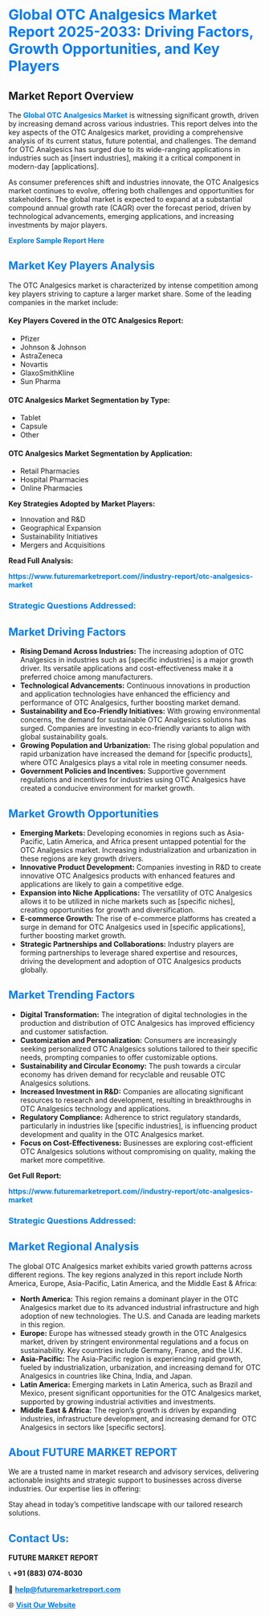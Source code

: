 <h1 style="color: #007BFF;">Global OTC Analgesics Market Report 2025-2033: Driving Factors, Growth Opportunities, and Key Players</h1>

<section id="overview">
<h2>Market Report Overview</h2>
<p>The <a href="https://www.futuremarketreport.com//industry-report/otc-analgesics-market" style="color: #007BFF; text-decoration: none;"><strong>Global OTC Analgesics Market</strong></a> is witnessing significant growth, driven by increasing demand across various industries. This report delves into the key aspects of the OTC Analgesics market, providing a comprehensive analysis of its current status, future potential, and challenges. The demand for OTC Analgesics has surged due to its wide-ranging applications in industries such as [insert industries], making it a critical component in modern-day [applications].</p>
<p>As consumer preferences shift and industries innovate, the OTC Analgesics market continues to evolve, offering both challenges and opportunities for stakeholders. The global market is expected to expand at a substantial compound annual growth rate (CAGR) over the forecast period, driven by technological advancements, emerging applications, and increasing investments by major players.</p>
</section>

<section id="overview">
<p><a href="https://www.futuremarketreport.com//request-sample/reportId=61861" style="color: #007BFF; text-decoration: none;"><strong>Explore Sample Report Here</strong></a></p>
</section>

<section id="key-players">
<h2 style="color: #007BFF;">Market Key Players Analysis</h2>
<p>The OTC Analgesics market is characterized by intense competition among key players striving to capture a larger market share. Some of the leading companies in the market include:</p>
<h4>Key Players Covered in the OTC Analgesics Report:</h4>
<ul><li>Pfizer</li><li>Johnson &amp; Johnson</li><li>AstraZeneca</li><li>Novartis</li><li>GlaxoSmithKline</li><li>Sun Pharma</li></ul>
<h4>OTC Analgesics Market Segmentation by Type:</h4>
<ul><li>Tablet</li><li>Capsule</li><li>Other</li></ul>

<h4>OTC Analgesics Market Segmentation by Application:</h4>
<ul><li>Retail Pharmacies</li><li>Hospital Pharmacies</li><li>Online Pharmacies</li></ul>
<p><strong>Key Strategies Adopted by Market Players:</strong></p>
<ul>
<li>Innovation and R&D</li>
<li>Geographical Expansion</li>
<li>Sustainability Initiatives</li>
<li>Mergers and Acquisitions</li>
</ul>
</section>

<section>
<p><strong>Read Full Analysis: </strong></p><a href="https://www.futuremarketreport.com//industry-report/otc-analgesics-market" style="color: #007BFF; text-decoration: none;"><strong>https://www.futuremarketreport.com//industry-report/otc-analgesics-market</strong></a>
<h3 style="color: #007BFF;">Strategic Questions Addressed:</h3>
</section>

<section id="driving-factors">
<h2 style="color: #007BFF;">Market Driving Factors</h2>
<ul>
<li><strong>Rising Demand Across Industries:</strong> The increasing adoption of OTC Analgesics in industries such as [specific industries] is a major growth driver. Its versatile applications and cost-effectiveness make it a preferred choice among manufacturers.</li>
<li><strong>Technological Advancements:</strong> Continuous innovations in production and application technologies have enhanced the efficiency and performance of OTC Analgesics, further boosting market demand.</li>
<li><strong>Sustainability and Eco-Friendly Initiatives:</strong> With growing environmental concerns, the demand for sustainable OTC Analgesics solutions has surged. Companies are investing in eco-friendly variants to align with global sustainability goals.</li>
<li><strong>Growing Population and Urbanization:</strong> The rising global population and rapid urbanization have increased the demand for [specific products], where OTC Analgesics plays a vital role in meeting consumer needs.</li>
<li><strong>Government Policies and Incentives:</strong> Supportive government regulations and incentives for industries using OTC Analgesics have created a conducive environment for market growth.</li>
</ul>
</section>

<section id="growth-opportunities">
<h2 style="color: #007BFF;">Market Growth Opportunities</h2>
<ul>
<li><strong>Emerging Markets:</strong> Developing economies in regions such as Asia-Pacific, Latin America, and Africa present untapped potential for the OTC Analgesics market. Increasing industrialization and urbanization in these regions are key growth drivers.</li>
<li><strong>Innovative Product Development:</strong> Companies investing in R&D to create innovative OTC Analgesics products with enhanced features and applications are likely to gain a competitive edge.</li>
<li><strong>Expansion into Niche Applications:</strong> The versatility of OTC Analgesics allows it to be utilized in niche markets such as [specific niches], creating opportunities for growth and diversification.</li>
<li><strong>E-commerce Growth:</strong> The rise of e-commerce platforms has created a surge in demand for OTC Analgesics used in [specific applications], further boosting market growth.</li>
<li><strong>Strategic Partnerships and Collaborations:</strong> Industry players are forming partnerships to leverage shared expertise and resources, driving the development and adoption of OTC Analgesics products globally.</li>
</ul>
</section>

<section id="trending-factors">
<h2 style="color: #007BFF;">Market Trending Factors</h2>
<ul>
<li><strong>Digital Transformation:</strong> The integration of digital technologies in the production and distribution of OTC Analgesics has improved efficiency and customer satisfaction.</li>
<li><strong>Customization and Personalization:</strong> Consumers are increasingly seeking personalized OTC Analgesics solutions tailored to their specific needs, prompting companies to offer customizable options.</li>
<li><strong>Sustainability and Circular Economy:</strong> The push towards a circular economy has driven demand for recyclable and reusable OTC Analgesics solutions.</li>
<li><strong>Increased Investment in R&D:</strong> Companies are allocating significant resources to research and development, resulting in breakthroughs in OTC Analgesics technology and applications.</li>
<li><strong>Regulatory Compliance:</strong> Adherence to strict regulatory standards, particularly in industries like [specific industries], is influencing product development and quality in the OTC Analgesics market.</li>
<li><strong>Focus on Cost-Effectiveness:</strong> Businesses are exploring cost-efficient OTC Analgesics solutions without compromising on quality, making the market more competitive.</li>
</ul>
</section>

<section>
<p><strong>Get Full Report: </strong></p><a href="https://www.futuremarketreport.com//industry-report/otc-analgesics-market" style="color: #007BFF; text-decoration: none;"><strong>https://www.futuremarketreport.com//industry-report/otc-analgesics-market</strong></a>
<h3 style="color: #007BFF;">Strategic Questions Addressed:</h3>
</section>


<section id="regional-analysis">
<h2 style="color: #007BFF;">Market Regional Analysis</h2>
<p>The global OTC Analgesics market exhibits varied growth patterns across different regions. The key regions analyzed in this report include North America, Europe, Asia-Pacific, Latin America, and the Middle East & Africa:</p>
<ul>
<li><strong>North America:</strong> This region remains a dominant player in the OTC Analgesics market due to its advanced industrial infrastructure and high adoption of new technologies. The U.S. and Canada are leading markets in this region.</li>
<li><strong>Europe:</strong> Europe has witnessed steady growth in the OTC Analgesics market, driven by stringent environmental regulations and a focus on sustainability. Key countries include Germany, France, and the U.K.</li>
<li><strong>Asia-Pacific:</strong> The Asia-Pacific region is experiencing rapid growth, fueled by industrialization, urbanization, and increasing demand for OTC Analgesics in countries like China, India, and Japan.</li>
<li><strong>Latin America:</strong> Emerging markets in Latin America, such as Brazil and Mexico, present significant opportunities for the OTC Analgesics market, supported by growing industrial activities and investments.</li>
<li><strong>Middle East & Africa:</strong> The region’s growth is driven by expanding industries, infrastructure development, and increasing demand for OTC Analgesics in sectors like [specific sectors].</li>
</ul>
</section>

<footer>
<h2 style="color: #007BFF;">About FUTURE MARKET REPORT</h2>
<p>We are a trusted name in market research and advisory services, delivering actionable insights and strategic support to businesses across diverse industries. Our expertise lies in offering:</p>

<p>Stay ahead in today’s competitive landscape with our tailored research solutions.</p>

<h2 style="color: #007BFF;">Contact Us:</h2>
<p><strong>FUTURE MARKET REPORT</strong></p>
<p>📞 <strong>+91 (883) 074-8030</strong></p>
<p>📧 <strong><a href="mailto:help@futuremarketreport.com" style="color: #007BFF;">help@futuremarketreport.com</a></strong></p>
<p>🌐 <strong><a href="https://www.futuremarketreport.com/" style="color: #007BFF;">Visit Our Website</a></strong></p>
</footer>